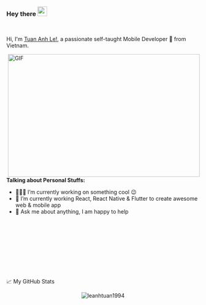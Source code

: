 ### Hey there <img src="https://media.giphy.com/media/hvRJCLFzcasrR4ia7z/giphy.gif" width="25px">
<br />

Hi, I'm [Tuan Anh Le!](https://github.com/leanhtuan1994), a passionate self-taught Mobile Developer 🚀 from Vietnam.

<img align="right" alt="GIF" src="https://github.com/abhisheknaiidu/abhisheknaiidu/blob/master/code.gif?raw=true" width="500" height="320" />


**Talking about Personal Stuffs:**

- 👨🏽‍💻 I’m currently working on something cool :wink:  
- 🌱 I’m currently working React, React Native & Flutter to create awesome web & mobile app  
- 💬 Ask me about anything, I am happy to help

<br />
<br />
<br />
<br />
<br />
<br />
<br />
<br />

📈 My GitHub Stats

<p align="center"> <img src="https://github-readme-stats.vercel.app/api?username=leanhtuan1994&show_icons=true&theme=gotham" alt="leanhtuan1994" />
